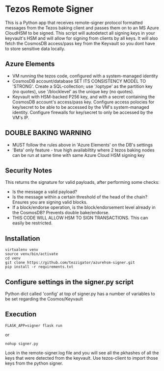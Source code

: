 # Tezos Remote Signer
This is a Python app that receives remote-signer protocol formatted messages from the Tezos baking client and passes them on to an MS Azure CloudHSM to be signed.  This script will autodetect all signing keys in your keyvault's HSM and will allow for signing from clients by all keys.  It will also fetch the CosmosDB access/pass key from the Keyvault so you dont have to store sensitive data locally.

## Azure Elements
* VM running the tezos code, configured with a system-managed identity
* CosmosDB account/database SET ITS CONSISTENCY MODEL TO 'STRONG'. Create a SQL-collection; use '/optype' as the partition key (no quotes), use '/blocklevel' as the unique key (no quotes).
* Keyvault with HSM-backed P256 key, and with a secret containing the CosmosDB account's access/pass key.  Configure access polocies for key/secret to be able to be accessed by the VM's system-managed identity.  Configure firewalls for key/secret to only be accessed by the VM's IP.

## DOUBLE BAKING WARNING
* MUST follow the rules above in 'Azure Elements' on the DB's settings
* 'Beta' only feature - true high availabiltity where 2 tezos baking nodes can be run at same time with same Azure Cloud HSM signing key

## Security Notes
This returns the signature for valid payloads, after performing some checks:
* Is the message a valid payload?
* Is the message within a certain threshold of the head of the chain? Ensures you are signing valid blocks.
* If a block/endorse operation, is the block/endorsement level already in the CosmosDB?  Prevents double bake/endorse.
* THIS CODE WILL ALLOW HSM TO SIGN TRANSACTIONS.  This can easily be restricted.

## Installation
```
virtualenv venv
source venv/bin/activate
cd venv
git clone https://github.com/tezzigator/azurehsm-signer.git
pip install -r requirements.txt
```

## Configure settings in the signer.py script
Python dict called 'config' at top of signer.py has a number of variables to be set regarding the Cosmos/Keyvault

## Execution
```
FLASK_APP=signer flask run
```
or
```
nohup signer.py
```
Look in the remote-signer.log file and you will see all the pkhashes of all the keys that were detected from the keyvault.
Use tezos-client to import those keys from the python signer.
